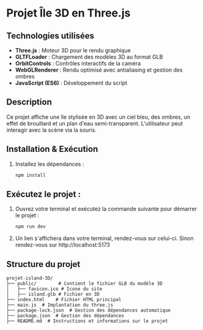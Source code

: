 # Projet Île 3D en Three.js

## Technologies utilisées

- **Three.js** : Moteur 3D pour le rendu graphique
- **GLTFLoader** : Chargement des modèles 3D au format GLB
- **OrbitControls** : Contrôles interactifs de la caméra
- **WebGLRenderer** : Rendu optimisé avec antialiasing et gestion des ombres
- **JavaScript (ES6)** : Développement du script

## Description

Ce projet affiche une île stylisée en 3D avec un ciel bleu, des ombres, un effet de brouillard et un plan d'eau semi-transparent. L'utilisateur peut interagir avec la scène via la souris.

## Installation & Exécution

1. Installez les dépendances :
   ```bash
   npm install
   
## Exécutez le projet :

1. Ouvrez votre terminal et exécutez la commande suivante pour démarrer le projet :
   ```bash
   npm run dev
2. Un lien s'affichera dans votre terminal, rendez-vous sur celui-ci. Sinon rendez-vous sur http://localhost:5173

## Structure du projet
```plain text
projet-island-3D/
├── public/        # Contient le fichier GLB du modèle 3D
│   ├── favicon.ico # Icone du site
│   ├── island.glb # Fichier en 3D
├── index.html    # Fichier HTML principal
├── main.js  # Implantation du three.js
├── package-lock.json  # Gestion des dépendances automatique
├── package.json  # Gestion des dépendances
├── README.md  # Instructions et informations sur le projet


